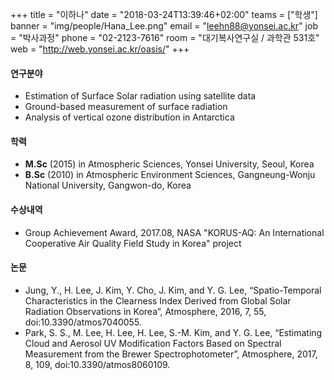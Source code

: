 +++
title = "이하나"
date = "2018-03-24T13:39:46+02:00"
teams = ["학생"]
banner = "img/people/Hana_Lee.png"
email = "leehn88@yonsei.ac.kr"
job = "박사과정"
phone = "02-2123-7616"
room = "대기복사연구실 / 과학관 531호"
web = "http://web.yonsei.ac.kr/oasis/"
+++

#### 연구분야
+ Estimation of Surface Solar radiation using satellite data
+ Ground-based measurement of surface radiation
+ Analysis of vertical ozone distribution in Antarctica

#### 학력
 + **M.Sc** (2015) in Atmospheric Sciences, Yonsei University, Seoul, Korea
 + **B.Sc** (2010) in Atmospheric Environment Sciences, Gangneung-Wonju National University, Gangwon-do, Korea

#### 수상내역
 + Group Achievement Award, 2017.08, NASA "KORUS-AQ: An International Cooperative Air Quality Field Study in Korea" project

#### 논문
+ Jung, Y., H. Lee, J. Kim, Y. Cho, J. Kim, and Y. G. Lee, “Spatio-Temporal Characteristics in the Clearness Index Derived from Global Solar Radiation Observations in Korea”, Atmosphere, 2016, 7, 55, doi:10.3390/atmos7040055.
+ Park, S. S., M. Lee, H. Lee, H. Lee, S.-M. Kim, and Y. G. Lee, “Estimating Cloud and Aerosol UV Modification Factors Based on Spectral Measurement from the Brewer Spectrophotometer”, Atmosphere, 2017, 8, 109, doi:10.3390/atmos8060109.
